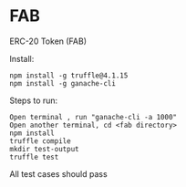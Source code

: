 # FAB
ERC-20 Token (FAB)

Install:

    npm install -g truffle@4.1.15
    npm install -g ganache-cli

Steps to run:

    Open terminal , run "ganache-cli -a 1000"
    Open another terminal, cd <fab directory>
    npm install
    truffle compile
    mkdir test-output
    truffle test

All test cases should pass